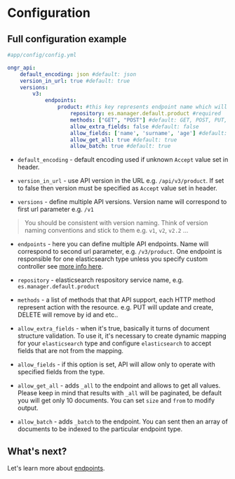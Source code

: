 # Configuration

## Full configuration example

```yaml
#app/config/config.yml

ongr_api:
    default_encoding: json #default: json
    version_in_url: true #default: true
    versions:
        v3:
            endpoints:
                product: #this key represents endpoint name which will be used in URL 
                    repository: es.manager.default.product #required
                    methods: ["GET", "POST"] #default: GET, POST, PUT, DELETE
                    allow_extra_fields: false #default: false
                    allow_fields: ['name', 'surname', 'age'] #default: ~
                    allow_get_all: true #default: true
                    allow_batch: true #default: true
```

- `default_encoding` - default encoding used if unknown `Accept` value set in header.

- `version_in_url` - use API version in the URL e.g. `/api/v3/product`. If set to false then version must be specified as `Accept` value set in header.

- `versions` - define multiple API versions. Version name will correspond to first url parameter e.g. `/v1`
> You should be consistent with version naming. Think of version naming conventions and stick to them e.g. `v1`, `v2`, `v2.2` ...

- `endpoints` - here you can define multiple API endpoints. Name will correspond to second url parameter, e.g. `/v3/product`. One endpoint is responsible for one elasticsearch type unless you specify custom controller see [more info here][2].

- `repository` - elasticsearch respository service name, e.g. `es.manager.default.product`

- `methods` - a list of methods that that API support, each HTTP method represent action with the resource. e.g. PUT will update and create, DELETE will remove by id and etc..
 
- `allow_extra_fields` - when it's true, basically it turns of document structure validation. To use it, it's necessary to create dynamic mapping for your `elasticsearch` type and configure `elasticsearch` to accept fields that are not from the mapping.

- `allow_fields` - if this option is set, API will allow only to operate with specified fields from the type.

- `allow_get_all` - adds `_all` to the endpoint and allows to get all values. Please keep in mind that results with `_all` will be paginated, be default you will get only 10 documents. You can set `size` and `from` to modify output.  

- `allow_batch` - adds `_batch` to the endpoint. You can sent then an array of documents to be indexed to the particular endpoint type.


## What's next?

Let's learn more about [endpoints][3].

[1]: http://ongr.readthedocs.org/en/latest/components/ElasticsearchBundle/mapping.html
[2]: custom_controller.md
[3]: http://symfony.com/doc/current/book/security.html
